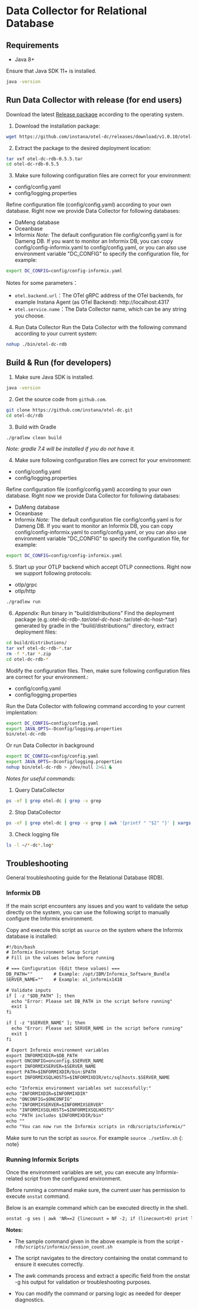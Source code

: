 # Data Collector for Relational Database


## Requirements

- Java 8+

Ensure that Java SDK 11+ is installed.
```bash
java -version
```


## Run Data Collector with release (for end users)
Download the latest  [Release package](https://github.com/instana/otel-dc/releases/tag/Release) according to the operating system.


1) Download the installation package:
```bash
wget https://github.com/instana/otel-dc/releases/download/v1.0.10/otel-dc-rdb-0.5.5.tar
```

2) Extract the package to the desired deployment location:
```bash
tar vxf otel-dc-rdb-0.5.5.tar
cd otel-dc-rdb-0.5.5
```

3) Make sure following configuration files are correct for your environment:
  - config/config.yaml
  - config/logging.properties

Refine configuration file (config/config.yaml) according to your own database. Right now we provide Data Collector for following databases:
  - DaMeng database
  - Oceanbase
  - Informix
*Note:* The default configuration file config/config.yaml is for Dameng DB. If you want to monitor an Informix DB, you can copy config/config-informix.yaml to config/config.yaml, or you can also use environment variable "DC_CONFIG" to specify the configuration file, for example:
```bash
export DC_CONFIG=config/config-informix.yaml
```

Notes for some parameters：
- `otel.backend.url`：The OTel gRPC address of the OTel backends, for example Instana Agent (as OTel Backend): http://localhost:4317
- `otel.service.name`：The Data Collector name, which can be any string you choose.

4) Run Data Collector
Run the Data Collector with the following command according to your current system:
```bash
nohup ./bin/otel-dc-rdb
```


## Build & Run (for developers)

1) Make sure Java SDK is installed.
```bash
java -version
```

2) Get the source code from `github.com`.
```bash
git clone https://github.com/instana/otel-dc.git
cd otel-dc/rdb
```

3) Build with Gradle
```bash
./gradlew clean build
```
*Note: gradle 7.4 will be installed if you do not have it.*

4) Make sure following configuration files are correct for your environment:
  - config/config.yaml
  - config/logging.properties

Refine configuration file (config/config.yaml) according to your own database. Right now we provide Data Collector for following databases:
  - DaMeng database
  - Oceanbase
  - Informix
*Note:* The default configuration file config/config.yaml is for Dameng DB. If you want to monitor an Informix DB, you can copy config/config-informix.yaml to config/config.yaml, or you can also use environment variable "DC_CONFIG" to specify the configuration file, for example:
```bash
export DC_CONFIG=config/config-informix.yaml
```

5) Start up your OTLP backend which accept OTLP connections. Right now we support following protocols:
- otlp/grpc
- otlp/http

```bash
./gradlew run
```

6) *Appendix:* Run binary in "build/distributions"
Find the deployment package (e.g.:otel-dc-rdb-*.tar/otel-dc-host-*.tar/otel-dc-host-*.tar) generated by gradle in the "build/distributions/" directory, extract deployment files:
```bash
cd build/distributions/
tar vxf otel-dc-rdb-*.tar
rm -f *.tar *.zip
cd otel-dc-rdb-*
```

Modify the configuration files.
Then, make sure following configuration files are correct for your environment.:
  - config/config.yaml
  - config/logging.properties

Run the Data Collector with following command according to your current implentation:
```bash
export DC_CONFIG=config/config.yaml
export JAVA_OPTS=-Dconfig/logging.properties
bin/otel-dc-rdb
```
Or run Data Collector in background
```bash
export DC_CONFIG=config/config.yaml
export JAVA_OPTS=-Dconfig/logging.properties
nohup bin/otel-dc-rdb > /dev/null 2>&1 &
```


*Notes for useful commands:* 

1) Query DataCollector
```bash
ps -ef | grep otel-dc | grep -v grep
```

2) Stop DataCollector
```bash
ps -ef | grep otel-dc | grep -v grep | awk '{printf " "$2" "}' | xargs kill -9
```

3) Check logging file
```bash
ls -l ~/*-dc*.log*
```

## Troubleshooting 
General troubleshooting guide for the Relational Database (RDB).

### Informix DB
If the main script encounters any issues and you want to validate the setup directly on the system, you can use the following script to manually configure the Informix environment.

Copy and execute this script as `source` on the system where the Informix database is installed:

```dtd
#!/bin/bash
# Informix Environment Setup Script
# Fill in the values below before running

# === Configuration (Edit these values) ===
DB_PATH=""        # Example: /opt/IBM/Informix_Software_Bundle
SERVER_NAME=""    # Example: ol_informix1410

# Validate inputs
if [ -z "$DB_PATH" ]; then
  echo "Error: Please set DB_PATH in the script before running"
  exit 1
fi

if [ -z "$SERVER_NAME" ]; then
  echo "Error: Please set SERVER_NAME in the script before running"
  exit 1
fi

# Export Informix environment variables
export INFORMIXDIR=$DB_PATH
export ONCONFIG=onconfig.$SERVER_NAME
export INFORMIXSERVER=$SERVER_NAME
export PATH=$INFORMIXDIR/bin:$PATH
export INFORMIXSQLHOSTS=$INFORMIXDIR/etc/sqlhosts.$SERVER_NAME

echo "Informix environment variables set successfully:"
echo "INFORMIXDIR=$INFORMIXDIR"
echo "ONCONFIG=$ONCONFIG"
echo "INFORMIXSERVER=$INFORMIXSERVER"
echo "INFORMIXSQLHOSTS=$INFORMIXSQLHOSTS"
echo "PATH includes $INFORMIXDIR/bin"
echo ""
echo "You can now run the Informix scripts in rdb/scripts/informix/"
```

Make sure to run the script as `source`. For example `source ./setEnv.sh`
{: note}

### Running Informix Scripts

Once the environment variables are set, you can execute any Informix-related script from the configured environment.

Before running a command make sure, the current user has permission to execute `onstat` command. 

Below is an example command which can be executed directly in the shell.
```dtd
onstat -g ses | awk 'NR==2 {linecount = NF -2; if (linecount>0) print linecount; else print 0}'
```

**Notes:**
*  The sample command given in the above example is from the script - `rdb/scripts/informix/session_count.sh`

* The script navigates to the directory containing the onstat command to ensure it executes correctly.

* The awk commands process and extract a specific field from the onstat -g his output for validation or troubleshooting purposes.

* You can modify the command or parsing logic as needed for deeper diagnostics.